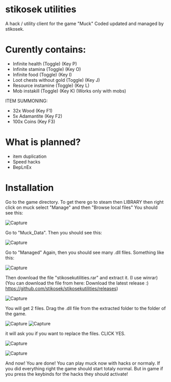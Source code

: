

# stikosek utilities

A hack / utility client for the game "Muck" 
Coded updated and managed by stikosek.

# Curently contains:
 - Infinite health (Toggle) (Key P)
 - Infinite stamina (Toggle) (Key O)
 - Infinite food (Toggle) (Key I)
 - Loot chests without gold (Toggle) (Key J)
 - Resource instamine (Toggle) (Key L)
 - Mob instakill (Toggle) (Key K) (Works only with mobs)
 
ITEM SUMMONING:
 - 32x Wood (Key F1)
 - 5x Adamantite (Key F2)
 - 100x Coins (Key F3)

# What is planned?
- item duplication
- Speed hacks
- BepLnEx

# Installation
 Go to the game directory.
 To get there go to steam then LIBRARY then right click on muck select "Manage" and then "Browse local files"
 You should see this:
 
 
![Capture](https://user-images.githubusercontent.com/62238729/121024575-a4e58000-c7a4-11eb-80a1-10507eb72c49.PNG)


 Go to "Muck_Data".
 Then you should see this:
 
 ![Capture](https://user-images.githubusercontent.com/62238729/121024809-dd855980-c7a4-11eb-9f4e-ea937a5c5fb3.PNG)
 
 Go to "Managed"
 Again, then you should see many .dll files.
 Something like this:
 
 ![Capture](https://user-images.githubusercontent.com/62238729/121025233-3d7c0000-c7a5-11eb-9274-d8ac8ffd4648.PNG)

 Then download the file "stikosekutilities.rar" and extract it. (I use winrar) (You can download the file from here: Download the latest release :) https://github.com/stikosek/stikosekutilities/releases)
 
 ![Capture](https://user-images.githubusercontent.com/62238729/121025808-d743ad00-c7a5-11eb-9c01-e2f3a112d166.PNG)
 
 You will get 2 files. Drag the .dll file from the extracted folder to the folder of the game.
 
 ![Capture](https://user-images.githubusercontent.com/62238729/121026072-13770d80-c7a6-11eb-96ad-75222fa288e5.PNG)
 ![Capture](https://user-images.githubusercontent.com/62238729/121026184-2d185500-c7a6-11eb-8c09-8ee3ee9760bb.PNG)

 
 it will ask you if you want to replace the files. CLICK YES.
 
 ![Capture](https://user-images.githubusercontent.com/62238729/121026474-77013b00-c7a6-11eb-868d-4b2b55c1354f.PNG)
 
 ![Capture](https://user-images.githubusercontent.com/62238729/121026639-9c8e4480-c7a6-11eb-96cd-b26713a2dde8.PNG)
 
 
 And now! You are done! You can play muck now with hacks or normaly.
 If you did everything right the game should start totaly normal.
 But in game if you press the keybinds for the hacks they should activate!
 


 
 
 




 
